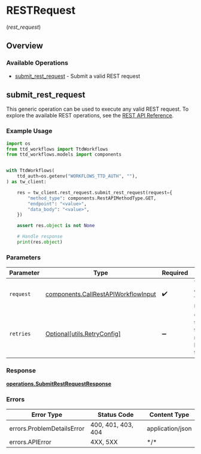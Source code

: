 # RESTRequest
(*rest_request*)

## Overview

### Available Operations

* [submit_rest_request](#submit_rest_request) - Submit a valid REST request

## submit_rest_request

This generic operation can be used to execute any valid REST request.
To explore the available REST operations, see the [REST API Reference](https://partner.thetradedesk.com/v3/portal/api/doc/ApiReferencePlatform).

### Example Usage

```python
import os
from ttd_workflows import TtdWorkflows
from ttd_workflows.models import components


with TtdWorkflows(
    ttd_auth=os.getenv("WORKFLOWS_TTD_AUTH", ""),
) as tw_client:

    res = tw_client.rest_request.submit_rest_request(request={
        "method_type": components.RestAPIMethodType.GET,
        "endpoint": "<value>",
        "data_body": "<value>",
    })

    assert res.object is not None

    # Handle response
    print(res.object)

```

### Parameters

| Parameter                                                                                  | Type                                                                                       | Required                                                                                   | Description                                                                                |
| ------------------------------------------------------------------------------------------ | ------------------------------------------------------------------------------------------ | ------------------------------------------------------------------------------------------ | ------------------------------------------------------------------------------------------ |
| `request`                                                                                  | [components.CallRestAPIWorkflowInput](../../models/components/callrestapiworkflowinput.md) | :heavy_check_mark:                                                                         | The request object to use for the request.                                                 |
| `retries`                                                                                  | [Optional[utils.RetryConfig]](../../models/utils/retryconfig.md)                           | :heavy_minus_sign:                                                                         | Configuration to override the default retry behavior of the client.                        |

### Response

**[operations.SubmitRestRequestResponse](../../models/operations/submitrestrequestresponse.md)**

### Errors

| Error Type                 | Status Code                | Content Type               |
| -------------------------- | -------------------------- | -------------------------- |
| errors.ProblemDetailsError | 400, 401, 403, 404         | application/json           |
| errors.APIError            | 4XX, 5XX                   | \*/\*                      |